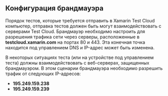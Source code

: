 ## <a name="firewall-configuration"></a>Конфигурация брандмауэра

Порядок тестов, которые требуется отправить в Xamarin Test Cloud компьютер, отправка тестов должен быть могут взаимодействовать с серверами Test Cloud. Брандмауэр необходимо настроить для разрешения трафика сети через серверы, расположенные в **testcloud.xamarin.com** на портах 80 и 443. Эта конечная точка находится под управлением DNS и IP-адрес может быть изменена. 

В некоторых ситуациях теста (или на устройстве под управлением теста) должны взаимодействовать с веб-серверах, защищенных брандмауэром. В этом сценарии брандмауэра необходимо разрешить трафик от следующих IP-адресов:

* **195.249.159.238**
* **195.249.159.239**
